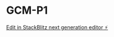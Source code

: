 # GCM-P1

[Edit in StackBlitz next generation editor ⚡️](https://stackblitz.com/~/github.com/ARNALDOSANTANA/GCM-P1)